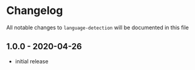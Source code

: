 # Changelog

All notable changes to `language-detection` will be documented in this file

## 1.0.0 - 2020-04-26

- initial release
